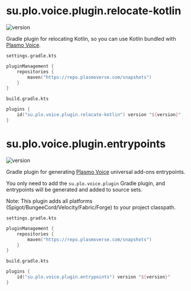 # su.plo.voice.plugin.relocate-kotlin
<img alt="version" src="https://img.shields.io/badge/dynamic/xml?label=%20&query=/metadata/versioning/versions/version[not(contains(text(),'%2B'))][last()]&url=https://repo.plasmoverse.com/snapshots/su/plo/voice/pv-gradle-plugin/maven-metadata.xml">

Gradle plugin for relocating Kotlin, so you can use Kotlin bundled with [Plasmo Voice](https://github.com/plasmoapp/plasmo-voice). 

`settings.gradle.kts`
```kotlin
pluginManagement {
    repositories {
        maven("https://repo.plasmoverse.com/snapshots")
    }
}
```

`build.gradle.kts`
```kotlin
plugins {
    id("su.plo.voice.plugin.relocate-kotlin") version "${version}"
}
```

# su.plo.voice.plugin.entrypoints
<img alt="version" src="https://img.shields.io/badge/dynamic/xml?label=%20&query=/metadata/versioning/versions/version[not(contains(text(),'%2B'))][last()]&url=https://repo.plasmoverse.com/snapshots/su/plo/voice/pv-gradle-plugin/maven-metadata.xml">

Gradle plugin for generating [Plasmo Voice](https://github.com/plasmoapp/plasmo-voice) universal add-ons entrypoints.

You only need to add the `su.plo.voice.plugin` Gradle plugin, and entrypoints will be generated and added to source sets.

Note: 
This plugin adds all platforms (Spigot/BungeeCord/Velocity/Fabric/Forge) to your project classpath.

`settings.gradle.kts`
```kotlin
pluginManagement {
    repositories {
        maven("https://repo.plasmoverse.com/snapshots")
    }
}
```

`build.gradle.kts`
```kotlin
plugins {
    id("su.plo.voice.plugin.entrypoints") version "${version}"
}
```
